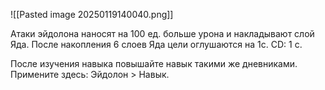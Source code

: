 ![[Pasted image 20250119140040.png]]

Атаки эйдолона наносят на 100 ед. больше урона и накладывают слой Яда.
После накопления 6 слоев Яда цели оглушаются на 1с. CD: 1 с.

После изучения навыка повышайте навык такими же дневниками.
Примените здесь: Эйдолон > Навык.